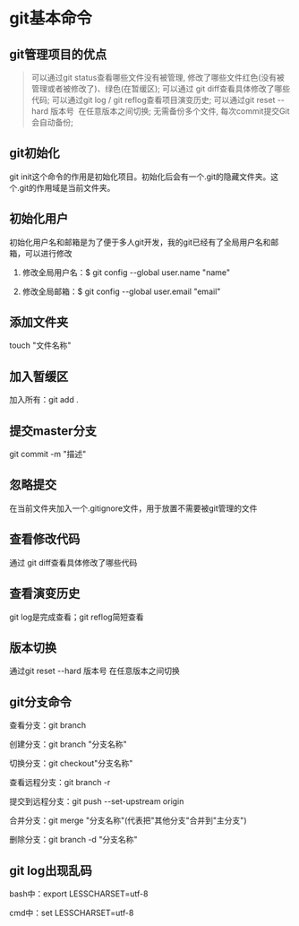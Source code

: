 # git基本命令
## git管理项目的优点
> 可以通过git status查看哪些文件没有被管理, 修改了哪些文件红色(没有被管理或者被修改了)、绿色(在暂缓区);
> 可以通过 git diff查看具体修改了哪些代码;
> 可以通过git log / git reflog查看项目演变历史;
> 可以通过git reset --hard 版本号  在任意版本之间切换;
> 无需备份多个文件, 每次commit提交Git会自动备份;
## git初始化
git init这个命令的作用是初始化项目。初始化后会有一个.git的隐藏文件夹。这个.git的作用域是当前文件夹。
## 初始化用户
初始化用户名和邮箱是为了便于多人git开发，我的git已经有了全局用户名和邮箱，可以进行修改

1. 修改全局用户名：$ git config --global user.name "name"

2. 修改全局邮箱：$ git config --global user.email "email"
## 添加文件夹
touch "文件名称"
## 加入暂缓区
加入所有：git add . 
## 提交master分支
git commit -m "描述"
## 忽略提交
在当前文件夹加入一个.gitignore文件，用于放置不需要被git管理的文件
## 查看修改代码
通过 git diff查看具体修改了哪些代码
## 查看演变历史
git log是完成查看；git reflog简短查看
## 版本切换
通过git reset --hard 版本号  在任意版本之间切换
## git分支命令
查看分支：git branch

创建分支：git branch "分支名称"

切换分支：git checkout"分支名称"

查看远程分支：git branch -r

提交到远程分支：git push --set-upstream origin

合并分支：git merge  "分支名称"(代表把"其他分支"合并到"主分支")

删除分支：git branch -d "分支名称"
## git log出现乱码
bash中：export LESSCHARSET=utf-8

cmd中：set LESSCHARSET=utf-8